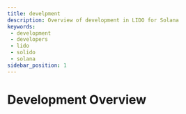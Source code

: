 ```yaml
---
title: develpment
description: Overview of development in LIDO for Solana
keywords:
 - development
 - developers
 - lido
 - solido
 - solana
sidebar_position: 1
---
```


# Development Overview


